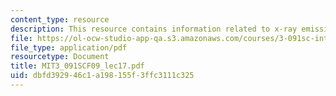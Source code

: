 ```yaml
---
content_type: resource
description: This resource contains information related to x-ray emission and absorption.
file: https://ol-ocw-studio-app-qa.s3.amazonaws.com/courses/3-091sc-introduction-to-solid-state-chemistry-fall-2010/dbfd392946c1a198155f3ffc3111c325_MIT3_091SCF09_lec17.pdf
file_type: application/pdf
resourcetype: Document
title: MIT3_091SCF09_lec17.pdf
uid: dbfd3929-46c1-a198-155f-3ffc3111c325
---
```

